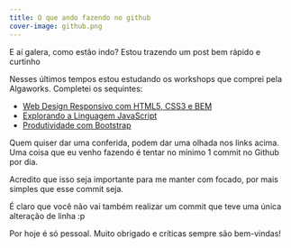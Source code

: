 ```yaml
---
title: O que ando fazendo no github
cover-image: github.png
---
```



E aí galera, como estão indo? Estou trazendo um post bem rápido e curtinho

<!--more-->

Nesses últimos tempos estou estudando os workshops que comprei pela Algaworks. Completei os sequintes:

* [Web Design Responsivo com HTML5, CSS3 e BEM](https://github.com/raphabarreto/workshop-html5-css3-bem)
* [Explorando a Linguagem JavaScript](https://github.com/raphabarreto/workshop-javascript)
* [Produtividade com Bootstrap](https://github.com/raphabarreto/workshop-bootstrap)

Quem quiser dar uma conferida, podem dar uma olhada nos links acima. Uma coisa que eu venho fazendo é tentar no mínimo 1 commit no Github por dia.

Acredito que isso seja importante para me manter com focado, por mais simples que esse commit seja.

É claro que você não vai também realizar um commit que teve uma única alteração de linha :p

Por hoje é só pessoal. Muito obrigado e críticas sempre são bem-vindas!